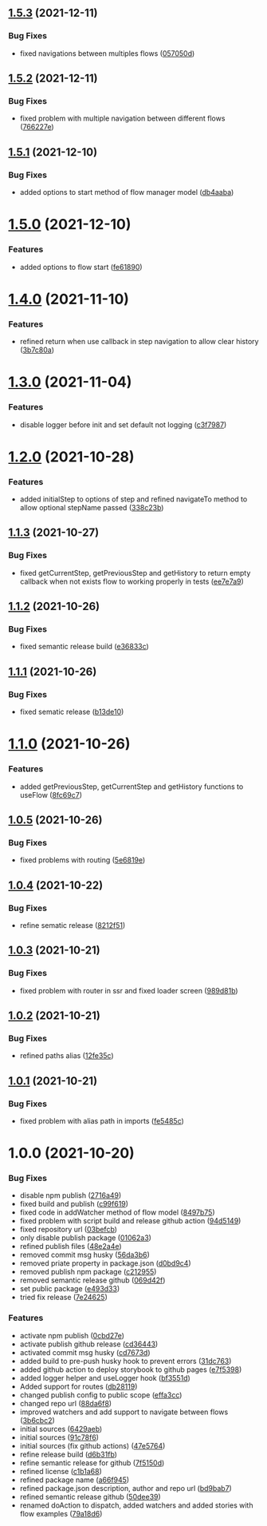## [1.5.3](https://github.com/fabio7maia/react-flow-app/compare/v1.5.2...v1.5.3) (2021-12-11)


### Bug Fixes

* fixed navigations between multiples flows ([057050d](https://github.com/fabio7maia/react-flow-app/commit/057050d90f8b7fff99e57beac736cdf49952b2d0))

## [1.5.2](https://github.com/fabio7maia/react-flow-app/compare/v1.5.1...v1.5.2) (2021-12-11)


### Bug Fixes

* fixed problem with multiple navigation between different flows ([766227e](https://github.com/fabio7maia/react-flow-app/commit/766227e9b3b2686064dff20221cbcbcc3dc15375))

## [1.5.1](https://github.com/fabio7maia/react-flow-app/compare/v1.5.0...v1.5.1) (2021-12-10)


### Bug Fixes

* added options to start method of flow manager model ([db4aaba](https://github.com/fabio7maia/react-flow-app/commit/db4aabac5c0c814ab27b428746b8c5ec7c3ac683))

# [1.5.0](https://github.com/fabio7maia/react-flow-app/compare/v1.4.0...v1.5.0) (2021-12-10)


### Features

* added options to flow start ([fe61890](https://github.com/fabio7maia/react-flow-app/commit/fe61890cb82e6361621cf2370ff6031925a4b90f))

# [1.4.0](https://github.com/fabio7maia/react-flow-app/compare/v1.3.0...v1.4.0) (2021-11-10)


### Features

* refined return when use callback in step navigation to allow clear history ([3b7c80a](https://github.com/fabio7maia/react-flow-app/commit/3b7c80aadc1c7a714044d2b8449892a7ac769a0e))

# [1.3.0](https://github.com/fabio7maia/react-flow-app/compare/v1.2.0...v1.3.0) (2021-11-04)


### Features

* disable logger before init and set default not logging ([c3f7987](https://github.com/fabio7maia/react-flow-app/commit/c3f7987520a7056a4294495314cc4ceb27937469))

# [1.2.0](https://github.com/fabio7maia/react-flow-app/compare/v1.1.3...v1.2.0) (2021-10-28)


### Features

* added initialStep to options of step and refined navigateTo method to allow optional stepName passed ([338c23b](https://github.com/fabio7maia/react-flow-app/commit/338c23b57e1ac3fbef0c2b862d34803532fd48cc))

## [1.1.3](https://github.com/fabio7maia/react-flow-app/compare/v1.1.2...v1.1.3) (2021-10-27)


### Bug Fixes

* fixed getCurrentStep, getPreviousStep and getHistory to return empty callback when not exists flow to working properly in tests ([ee7e7a9](https://github.com/fabio7maia/react-flow-app/commit/ee7e7a9c4d593e511de271b812791d0c359c526a))

## [1.1.2](https://github.com/fabio7maia/react-flow-app/compare/v1.1.1...v1.1.2) (2021-10-26)


### Bug Fixes

* fixed semantic release build ([e36833c](https://github.com/fabio7maia/react-flow-app/commit/e36833c7061a06e19ce4f2c7d600795f8789c9a5))

## [1.1.1](https://github.com/fabio7maia/react-flow-app/compare/v1.1.0...v1.1.1) (2021-10-26)


### Bug Fixes

* fixed sematic release ([b13de10](https://github.com/fabio7maia/react-flow-app/commit/b13de10b1e961a1802faef3c790783a7f21932e3))

# [1.1.0](https://github.com/fabio7maia/react-flow-app/compare/v1.0.5...v1.1.0) (2021-10-26)


### Features

* added getPreviousStep, getCurrentStep and getHistory functions to useFlow ([8fc69c7](https://github.com/fabio7maia/react-flow-app/commit/8fc69c7292bf50594b64caa8a617d2d3227e183e))

## [1.0.5](https://github.com/fabio7maia/react-flow-app/compare/v1.0.4...v1.0.5) (2021-10-26)


### Bug Fixes

* fixed problems with routing ([5e6819e](https://github.com/fabio7maia/react-flow-app/commit/5e6819e7eeeb5cbe92d2f4e2eeb3e9dcfabab3fe))

## [1.0.4](https://github.com/fabio7maia/react-flow-app/compare/v1.0.3...v1.0.4) (2021-10-22)


### Bug Fixes

* refine sematic release ([8212f51](https://github.com/fabio7maia/react-flow-app/commit/8212f516355404d13f42780cc5190add08f208aa))

## [1.0.3](https://github.com/fabio7maia/react-flow-app/compare/v1.0.2...v1.0.3) (2021-10-21)


### Bug Fixes

* fixed problem with router in ssr and fixed loader screen ([989d81b](https://github.com/fabio7maia/react-flow-app/commit/989d81bbbf9628f6d038882f5ce13966dcd87e7d))

## [1.0.2](https://github.com/fabio7maia/react-flow-app/compare/v1.0.1...v1.0.2) (2021-10-21)


### Bug Fixes

* refined paths alias ([12fe35c](https://github.com/fabio7maia/react-flow-app/commit/12fe35c50881826a17f7b598f43f2a04dcfff592))

## [1.0.1](https://github.com/fabio7maia/react-flow-app/compare/v1.0.0...v1.0.1) (2021-10-21)


### Bug Fixes

* fixed problem with alias path in imports ([fe5485c](https://github.com/fabio7maia/react-flow-app/commit/fe5485c3d7795d77ebf79ec5d138de73349c4ab8))

# 1.0.0 (2021-10-20)


### Bug Fixes

* disable npm publish ([2716a49](https://github.com/fabio7maia/react-flow-app/commit/2716a492e3006ca64e70ebe8d7163db4e844418e))
* fixed build and publish ([c99f619](https://github.com/fabio7maia/react-flow-app/commit/c99f6190f750456f5c9da7ab46a439e9a10a5871))
* fixed code in addWatcher method of flow model ([8497b75](https://github.com/fabio7maia/react-flow-app/commit/8497b754666356037880a81f5e69d08cbe4f1a72))
* fixed problem with script build and release github action ([94d5149](https://github.com/fabio7maia/react-flow-app/commit/94d5149bc8d48483cbf257acc8672952a6ee8f5e))
* fixed repository url ([03befcb](https://github.com/fabio7maia/react-flow-app/commit/03befcb8c35066023bc2dc9f7798343ff6f0353b))
* only disable publish package ([01062a3](https://github.com/fabio7maia/react-flow-app/commit/01062a3bd92687e8d5ecc5eb74476b675d1733df))
* refined publish files ([48e2a4e](https://github.com/fabio7maia/react-flow-app/commit/48e2a4e1bc6390007b2813359f99103fb6283d33))
* removed commit msg husky ([56da3b6](https://github.com/fabio7maia/react-flow-app/commit/56da3b6573536bc45f923361ce73cf3530b0a1e8))
* removed priate property in package.json ([d0bd9c4](https://github.com/fabio7maia/react-flow-app/commit/d0bd9c4f1e4165dee348deacf11f8c35931aee5c))
* removed publish npm package ([c212955](https://github.com/fabio7maia/react-flow-app/commit/c212955389f4116c31972ea0c7878bda75a80f97))
* removed semantic release github ([069d42f](https://github.com/fabio7maia/react-flow-app/commit/069d42fac0b789d833b021b9ac78452098b6a9ed))
* set public package ([e493d33](https://github.com/fabio7maia/react-flow-app/commit/e493d33990c159b415df7b3b0320485d0fb37d1c))
* tried fix release ([7e24625](https://github.com/fabio7maia/react-flow-app/commit/7e24625e9d7717535f3f91f95674f0dc24c9f8fc))


### Features

* activate npm publish ([0cbd27e](https://github.com/fabio7maia/react-flow-app/commit/0cbd27e28837eafa8157572f26ef2de715331cec))
* activate publish github release ([cd36443](https://github.com/fabio7maia/react-flow-app/commit/cd36443cc04babaa95ba23637e22a0882ba0c3fb))
* activated commit msg husky ([cd7673d](https://github.com/fabio7maia/react-flow-app/commit/cd7673d7c2e9381128a39cd5ebb8ca7b5f8625c1))
* added build to pre-push husky hook to prevent errors ([31dc763](https://github.com/fabio7maia/react-flow-app/commit/31dc76334124de4b7c7ad79a385349fae3bf7858))
* added github action to deploy storybook to github pages ([e7f5398](https://github.com/fabio7maia/react-flow-app/commit/e7f53983c89c0e7ea21182cf49a35aba7e879b9d))
* added logger helper and useLogger hook ([bf3551d](https://github.com/fabio7maia/react-flow-app/commit/bf3551d702082b38c977dba06166f895d0cab478))
* Added support for routes ([db28119](https://github.com/fabio7maia/react-flow-app/commit/db28119b3c25f12bdbc90da079caded4e96ed0b7))
* changed publish config to public scope ([effa3cc](https://github.com/fabio7maia/react-flow-app/commit/effa3cce89b21fd5d8a01afae58ae515adce798f))
* changed repo url ([88da6f8](https://github.com/fabio7maia/react-flow-app/commit/88da6f850b28c0ad05b914c929e7305fb08518f4))
* improved watchers and add support to navigate between flows ([3b6cbc2](https://github.com/fabio7maia/react-flow-app/commit/3b6cbc26bbc6ddd81974b3f36708e38389b805ea))
* initial sources ([6429aeb](https://github.com/fabio7maia/react-flow-app/commit/6429aeb30a39322926e53bf963141ceee2c6b834))
* initial sources ([91c78f6](https://github.com/fabio7maia/react-flow-app/commit/91c78f6876818e60a4ed0853989d8b69e97efbc8))
* initial sources (fix github actions) ([47e5764](https://github.com/fabio7maia/react-flow-app/commit/47e57642ec9891c841dcdec0551dfa1aab1a791e))
* refine release build ([d6b31fb](https://github.com/fabio7maia/react-flow-app/commit/d6b31fbb0ffba2c69aed5c17d58721587e472d72))
* refine semantic release for github ([7f5150d](https://github.com/fabio7maia/react-flow-app/commit/7f5150da3559d0862eb2fbc65f06bbb34bbf1486))
* refined license ([c1b1a68](https://github.com/fabio7maia/react-flow-app/commit/c1b1a68180e36ddd33659d7af313774ae828bc17))
* refined package name ([a66f945](https://github.com/fabio7maia/react-flow-app/commit/a66f945416c28f590f88993bc617bc33b147b847))
* refined package.json description, author and repo url ([bd9bab7](https://github.com/fabio7maia/react-flow-app/commit/bd9bab7354df7deda1e92e9cec94045fa82370ef))
* refined semantic release github ([50dee39](https://github.com/fabio7maia/react-flow-app/commit/50dee39f081bf590aedcd2d5a13bebd87a03beff))
* renamed doAction to dispatch, added watchers and added stories with flow examples ([79a18d6](https://github.com/fabio7maia/react-flow-app/commit/79a18d61e55b4bb0e0ed2cd31cc205e98411c66e))
